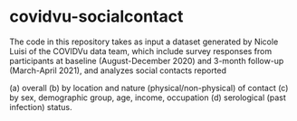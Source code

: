 # covidvu-socialcontact

The code in this repository takes as input a dataset generated by Nicole Luisi of the COVIDVu data team, which include survey responses from participants at baseline (August-December 2020) and 3-month follow-up (March-April 2021), and analyzes social contacts reported

(a) overall
(b) by location and nature (physical/non-physical) of contact
(c) by sex, demographic group, age, income, occupation
(d) serological (past infection) status.
